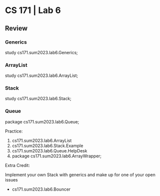 # CS 171 | Lab 6
## Review 

### Generics
study cs171.sum2023.lab6.Generics;
### ArrayList
study cs171.sum2023.lab6.ArrayList;
### Stack
study cs171.sum2023.lab6.Stack;
### Queue
package cs171.sum2023.lab6.Queue;

Practice:
1. cs171.sum2023.lab6.ArrayList
2. cs171.sum2023.lab6.Stack.Example
3. cs171.sum2023.lab6.Queue.HelpDesk
4. package cs171.sum2023.lab6.ArrayWrapper;

Extra Credit:

Implement your own Stack with generics and make up for one of your open issues
- cs171.sum2023.lab6.Bouncer
